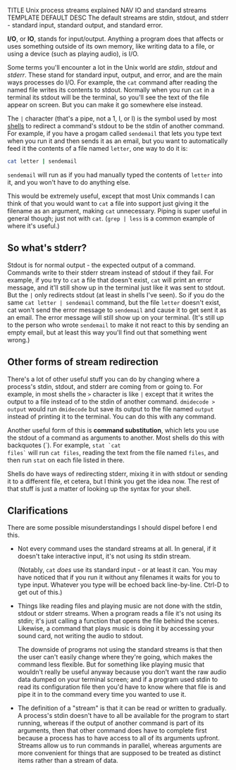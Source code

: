 TITLE Unix process streams explained
NAV IO and standard streams
TEMPLATE DEFAULT
DESC The default streams are stdin, stdout, and stderr - standard input, standard output, and standard error.

**I/O**, or **IO**, stands for input/output. Anything a program does that affects or uses something outside of its own memory, like writing data to a file, or using a device (such as playing audio), is I/O.

Some terms you'll encounter a lot in the Unix world are *stdin*, *stdout* and *stderr*. These stand for standard input, output, and error, and are the main ways processes do I/O. For example, the `cat` command after reading the named file writes its contents to stdout. Normally when you run `cat` in a terminal its stdout will be the terminal, so you'll see the text of the file appear on screen. But you can make it go somewhere else instead.

The `|` character (that's a pipe, not a 1, I, or l) is the symbol used by most [shells](shell_basics) to redirect a command's stdout to be the stdin of another command. For example, if you have a progam called `sendemail` that lets you type text when you run it and then sends it as an email, but you want to automatically feed it the contents of a file named `letter`, one way to do it is:
```sh
cat letter | sendemail
```
`sendemail` will run as if you had manually typed the contents of `letter` into it, and you won't have to do anything else.

This would be extremely useful, except that most Unix commands I can think of that you would want to `cat` a file into support just giving it the filename as an argument, making `cat` unnecessary. Piping is super useful in general though; just not with `cat`. (`grep | less` is a common example of where it's useful.)

## So what's stderr?

Stdout is for normal output - the expected output of a command. Commands write to their stderr stream instead of stdout if they fail. For example, if you try to `cat` a file that doesn't exist, `cat` will print an error message, and it'll still show up in the terminal just like it was sent to stdout. But the `|` only redirects stdout (at least in shells I've seen). So if you do the same `cat letter | sendemail` command, but the file `letter` doesn't exist, cat won't send the error message to `sendemail` and cause it to get sent it as an email. The error message will still show up on your terminal. (It's still up to the person who wrote `sendemail` to make it not react to this by sending an empty email, but at least this way you'll find out that something went wrong.)

## Other forms of stream redirection

There's a lot of other useful stuff you can do by changing where a process's stdin, stdout, and stderr are coming from or going to. For example, in most shells the `>` character is like `|` except that it writes the output to a file instead of to the stdin of another command. `dmidecode > output` would run `dmidecode` but save its output to the file named `output` instead of printing it to the terminal. You can do this with any command.

Another useful form of this is **command substitution**, which lets you use the stdout of a command as arguments to another. Most shells do this with backquotes (\`). For example, <code>stat &#96;cat files&#96;</code> will run `cat files`, reading the text from the file named `files`, and then run `stat` on each file listed in there.

Shells do have ways of redirecting stderr, mixing it in with stdout or sending it to a different file, et cetera, but I think you get the idea now. The rest of that stuff is just a matter of looking up the syntax for your shell.

## Clarifications

There are some possible misunderstandings I should dispel before I end this.


* Not every command uses the standard streams at all. In general, if it doesn't take interactive input, it's not using its stdin stream.

	(Notably, `cat` *does* use its standard input - or at least it can. You may have noticed that if you run it without any filenames it waits for you to type input. Whatever you type will be echoed back line-by-line. Ctrl-D to get out of this.)


* Things like reading files and playing music are not done with the stdin, stdout or stderr streams. When a program reads a file it's not using its stdin; it's just calling a function that opens the file behind the scenes. Likewise, a command that plays music is doing it by accessing your sound card, not writing the audio to stdout.

	The downside of programs not using the standard streams is that then the user can't easily change where they're going, which makes the command less flexible. But for something like playing music that wouldn't really be useful anyway because you don't want the raw audio data dumped on your terminal screen; and if a program used stdin to read its configuration file then you'd have to know where that file is and pipe it in to the command every time you wanted to use it.

* The definition of a "stream" is that it can be read or written to gradually. A process's stdin doesn't have to all be available for the program to start running, whereas if the output of another command is part of its arguments, then that other command does have to complete first because a process has to have access to all of its arguments upfront. Streams allow us to run commands in parallel, whereas arguments are more convenient for things that are supposed to be treated as distinct items rather than a stream of data.
